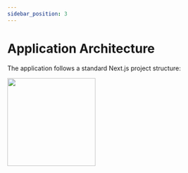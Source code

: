 ```yaml
---
sidebar_position: 3
---
```


# Application Architecture

The application follows a standard Next.js project structure:


<img src="/img/arch.png" width="200"></img>